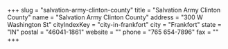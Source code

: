 +++
slug = "salvation-army-clinton-county"
title = "Salvation Army Clinton County"
name = "Salvation Army Clinton County"
address = "300 W Washington St"
cityIndexKey = "city-in-frankfort"
city = "Frankfort"
state = "IN"
postal = "46041-1861"
website = ""
phone = "765 654-7896"
fax = ""
+++
